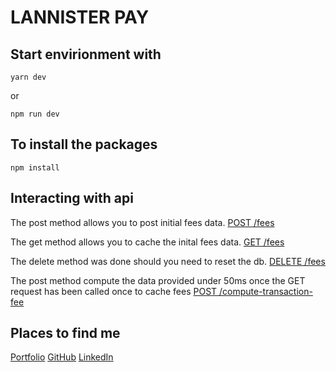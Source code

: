 # LANNISTER PAY

## Start envirionment with

`yarn dev`

or

`npm run dev`

## To install the packages

`npm install`

## Interacting with api

The post method allows you to post initial fees data.
[POST /fees](https://lannister-payng.herokuapp.com/fees)

The get method allows you to cache the inital fees data.
[GET /fees](https://lannister-payng.herokuapp.com/fees)

The delete method was done should you need to reset the db.
[DELETE /fees](https://lannister-payng.herokuapp.com/fees)

The post method compute the data provided under 50ms once the GET request has been called once to cache fees
[POST /compute-transaction-fee](https://lannister-payng.herokuapp.com/compute-transaction-fee)

## Places to find me

[Portfolio](https://gerald.vercel.app)
[GitHub](https://github.com/lucignation)
[LinkedIn](https://linkedin.com/in/geraldolumide)
